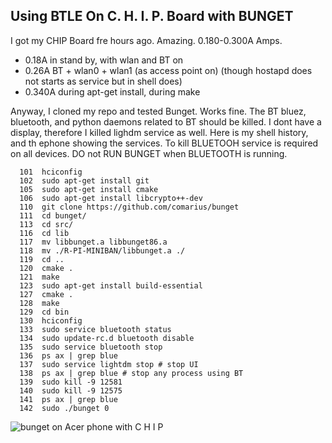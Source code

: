 
## Using BTLE On C. H. I. P. Board with BUNGET

I got my CHIP Board fre hours ago. Amazing. 0.180-0.300A Amps.
  - 0.18A in stand by, with wlan and BT on 
  - 0.26A BT + wlan0 + wlan1 (as access point on) (though hostapd does not starts as service but in shell does) 
  - 0.340A during apt-get install, during make 

Anyway, I cloned my repo and tested Bunget. Works fine. The BT bluez, bluetooth, and  python daemons related to BT should be killed. I dont have a display, therefore I killed lighdm service as well. Here is my shell history, and th ephone showing the services. To kill BLUETOOH service is required on all devices. DO not RUN BUNGET when BLUETOOTH is running.


```
  101  hciconfig
  102  sudo apt-get install git
  105  sudo apt-get install cmake
  106  sudo apt-get install libcrypto++-dev
  110  git clone https://github.com/comarius/bunget
  111  cd bunget/
  113  cd src/
  116  cd lib
  117  mv libbunget.a libbunget86.a
  118  mv ./R-PI-MINIBAN/libbunget.a ./
  119  cd ..
  120  cmake .
  121  make
  123  sudo apt-get install build-essential
  127  cmake .
  128  make
  129  cd bin
  130  hciconfig
  133  sudo service bluetooth status
  134  sudo update-rc.d bluetooth disable
  135  sudo service bluetooth stop
  136  ps ax | grep blue
  137  sudo service lightdm stop # stop UI
  138  ps ax | grep blue # stop any process using BT
  139  sudo kill -9 12581
  140  sudo kill -9 12575
  141  ps ax | grep blue
  142  sudo ./bunget 0
  ```
  
  
  ![bunget on Acer phone with C H I P](http://209.177.145.195/share/chip.png "bunget-lib")
  
  
  
